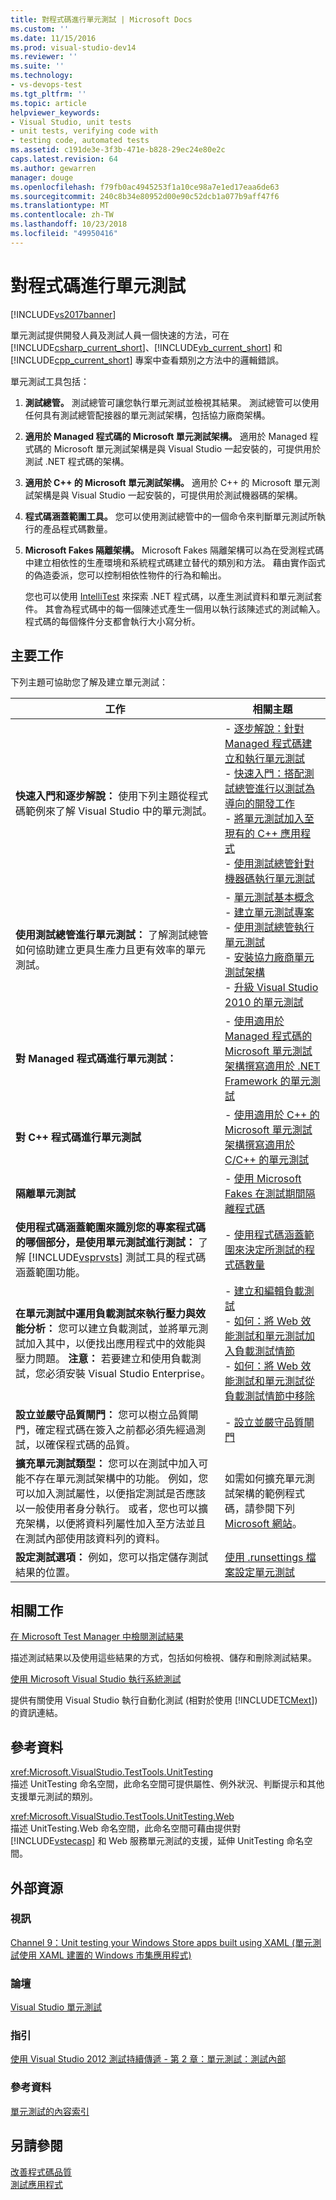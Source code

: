 ```yaml
---
title: 對程式碼進行單元測試 | Microsoft Docs
ms.custom: ''
ms.date: 11/15/2016
ms.prod: visual-studio-dev14
ms.reviewer: ''
ms.suite: ''
ms.technology:
- vs-devops-test
ms.tgt_pltfrm: ''
ms.topic: article
helpviewer_keywords:
- Visual Studio, unit tests
- unit tests, verifying code with
- testing code, automated tests
ms.assetid: c191de3e-3f3b-471e-b828-29ec24e80e2c
caps.latest.revision: 64
ms.author: gewarren
manager: douge
ms.openlocfilehash: f79fb0ac4945253f1a10ce98a7e1ed17eaa6de63
ms.sourcegitcommit: 240c8b34e80952d00e90c52dcb1a077b9aff47f6
ms.translationtype: MT
ms.contentlocale: zh-TW
ms.lasthandoff: 10/23/2018
ms.locfileid: "49950416"
---
```

# <a name="unit-test-your-code"></a>對程式碼進行單元測試
[!INCLUDE[vs2017banner](../includes/vs2017banner.md)]

單元測試提供開發人員及測試人員一個快速的方法，可在 [!INCLUDE[csharp_current_short](../includes/csharp-current-short-md.md)]、[!INCLUDE[vb_current_short](../includes/vb-current-short-md.md)] 和 [!INCLUDE[cpp_current_short](../includes/cpp-current-short-md.md)] 專案中查看類別之方法中的邏輯錯誤。  
  
 單元測試工具包括：  
  
1. **測試總管。** 測試總管可讓您執行單元測試並檢視其結果。 測試總管可以使用任何具有測試總管配接器的單元測試架構，包括協力廠商架構。  
  
2. **適用於 Managed 程式碼的 Microsoft 單元測試架構。** 適用於 Managed 程式碼的 Microsoft 單元測試架構是與 Visual Studio 一起安裝的，可提供用於測試 .NET 程式碼的架構。  
  
3. **適用於 C++ 的 Microsoft 單元測試架構。** 適用於 C++ 的 Microsoft 單元測試架構是與 Visual Studio 一起安裝的，可提供用於測試機器碼的架構。  
  
4. **程式碼涵蓋範圍工具。** 您可以使用測試總管中的一個命令來判斷單元測試所執行的產品程式碼數量。  
  
5. **Microsoft Fakes 隔離架構。** Microsoft Fakes 隔離架構可以為在受測程式碼中建立相依性的生產環境和系統程式碼建立替代的類別和方法。 藉由實作函式的偽造委派，您可以控制相依性物件的行為和輸出。  
  
   您也可以使用 [IntelliTest](../test/generate-unit-tests-for-your-code-with-intellitest.md) 來探索 .NET 程式碼，以產生測試資料和單元測試套件。 其會為程式碼中的每一個陳述式產生一個用以執行該陳述式的測試輸入。 程式碼的每個條件分支都會執行大小寫分析。  
  
## <a name="key-tasks"></a>主要工作  
 下列主題可協助您了解及建立單元測試：  
  
|工作|相關主題|  
|-----------|-----------------------|  
|**快速入門和逐步解說：** 使用下列主題從程式碼範例來了解 Visual Studio 中的單元測試。|-   [逐步解說：針對 Managed 程式碼建立和執行單元測試](../test/walkthrough-creating-and-running-unit-tests-for-managed-code.md)<br />-   [快速入門：搭配測試總管進行以測試為導向的開發工作](../test/quick-start-test-driven-development-with-test-explorer.md)<br />-   [將單元測試加入至現有的 C++ 應用程式](../test/unit-testing-existing-cpp-applications-with-test-explorer.md)<br />-   [使用測試總管針對機器碼執行單元測試](http://msdn.microsoft.com/en-us/8a09d6d8-3613-49d8-9ffe-11375ac4736c)|  
|**使用測試總管進行單元測試：** 了解測試總管如何協助建立更具生產力且更有效率的單元測試。|-   [單元測試基本概念](../test/unit-test-basics.md)<br />-   [建立單元測試專案](../test/create-a-unit-test-project.md)<br />-   [使用測試總管執行單元測試](../test/run-unit-tests-with-test-explorer.md)<br />-   [安裝協力廠商單元測試架構](../test/install-third-party-unit-test-frameworks.md)<br />-   [升級 Visual Studio 2010 的單元測試](http://msdn.microsoft.com/en-us/9bb75856-f68a-4de2-a084-b08a947a1172)|  
|**對 Managed 程式碼進行單元測試：**|-   [使用適用於 Managed 程式碼的 Microsoft 單元測試架構撰寫適用於 .NET Framework 的單元測試](../test/writing-unit-tests-for-the-dotnet-framework-with-the-microsoft-unit-test-framework-for-managed-code.md)|  
|**對 C++ 程式碼進行單元測試**|-   [使用適用於 C++ 的 Microsoft 單元測試架構撰寫適用於 C/C++ 的單元測試](../test/writing-unit-tests-for-c-cpp-with-the-microsoft-unit-testing-framework-for-cpp.md)|  
|**隔離單元測試**|-   [使用 Microsoft Fakes 在測試期間隔離程式碼](../test/isolating-code-under-test-with-microsoft-fakes.md)|  
|**使用程式碼涵蓋範圍來識別您的專案程式碼的哪個部分，是使用單元測試進行測試：** 了解 [!INCLUDE[vsprvsts](../includes/vsprvsts-md.md)] 測試工具的程式碼涵蓋範圍功能。|-   [使用程式碼涵蓋範圍來決定所測試的程式碼數量](../test/using-code-coverage-to-determine-how-much-code-is-being-tested.md)|  
|**在單元測試中運用負載測試來執行壓力與效能分析：** 您可以建立負載測試，並將單元測試加入其中，以便找出應用程式中的效能與壓力問題。 **注意：** 若要建立和使用負載測試，您必須安裝 Visual Studio Enterprise。|-   [建立和編輯負載測試](http://msdn.microsoft.com/en-us/e2985d15-60a7-4177-93b4-f986c2936337)<br />-   [如何：將 Web 效能測試和單元測試加入負載測試情節](http://msdn.microsoft.com/en-us/03cc073e-9bdf-4530-ae46-504a51884594)<br />-   [如何：將 Web 效能測試和單元測試從負載測試情節中移除](http://msdn.microsoft.com/en-us/3d6128d2-82b0-42fc-bda2-23a8aa03be07)|  
|**設立並嚴守品質閘門：** 您可以樹立品質閘門，確定程式碼在簽入之前都必須先經過測試，以確保程式碼的品質。|-   [設立並嚴守品質閘門](http://msdn.microsoft.com/library/bdc5666e-6cf0-45b2-a0a1-133c3f61e852)|  
|**擴充單元測試類型：** 您可以在測試中加入可能不存在單元測試架構中的功能。 例如，您可以加入測試屬性，以便指定測試是否應該以一般使用者身分執行。 或者，您也可以擴充架構，以便將資料列屬性加入至方法並且在測試內部使用該資料列的資料。|如需如何擴充單元測試架構的範例程式碼，請參閱下列 [Microsoft 網站](http://go.microsoft.com/fwlink/?LinkId=185591)。|  
|**設定測試選項：** 例如，您可以指定儲存測試結果的位置。|[使用 .runsettings 檔案設定單元測試](../test/configure-unit-tests-by-using-a-dot-runsettings-file.md)|  
  
## <a name="related-tasks"></a>相關工作  
 [在 Microsoft Test Manager 中檢閱測試結果](http://msdn.microsoft.com/en-us/9fb3e429-78df-4fe2-89ed-0ad1db0738f4)  
  
 描述測試結果以及使用這些結果的方式，包括如何檢視、儲存和刪除測試結果。  
  
 [使用 Microsoft Visual Studio 執行系統測試](http://msdn.microsoft.com/library/19fae5c4-5798-4c4c-b531-3e8f901b1130)  
  
 提供有關使用 Visual Studio 執行自動化測試 (相對於使用 [!INCLUDE[TCMext](../includes/tcmext-md.md)]) 的資訊連結。  
  
## <a name="reference"></a>參考資料  
 <xref:Microsoft.VisualStudio.TestTools.UnitTesting>  
 描述 UnitTesting 命名空間，此命名空間可提供屬性、例外狀況、判斷提示和其他支援單元測試的類別。  
  
 <xref:Microsoft.VisualStudio.TestTools.UnitTesting.Web>  
 描述 UnitTesting.Web 命名空間，此命名空間可藉由提供對 [!INCLUDE[vstecasp](../includes/vstecasp-md.md)] 和 Web 服務單元測試的支援，延伸 UnitTesting 命名空間。  
  
## <a name="external-resources"></a>外部資源  
  
### <a name="videos"></a>視訊  
 [Channel 9：Unit testing your Windows Store apps built using XAML (單元測試使用 XAML 建置的 Windows 市集應用程式)](http://go.microsoft.com/fwlink/?LinkId=226285)  
  
### <a name="forums"></a>論壇  
 [Visual Studio 單元測試](http://go.microsoft.com/fwlink/?LinkId=224477)  
  
### <a name="guidance"></a>指引  
 [使用 Visual Studio 2012 測試持續傳遞 - 第 2 章：單元測試：測試內部](http://go.microsoft.com/fwlink/?LinkID=255188)  
  
### <a name="reference"></a>參考資料  
 [單元測試的內容索引](http://go.microsoft.com/fwlink/?LinkID=254719)  
  
## <a name="see-also"></a>另請參閱  
 [改善程式碼品質](http://msdn.microsoft.com/library/73baa961-c21f-43fe-bb92-3f59ae9b5945)   
 [測試應用程式](http://msdn.microsoft.com/library/796b7d6d-ad45-4772-9719-55eaf5490dac)



